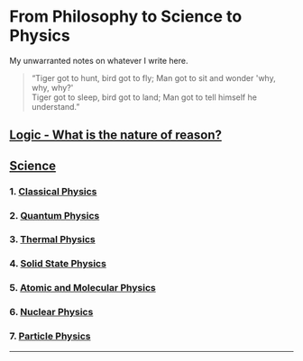 <head>
    <script src="https://polyfill.io/v3/polyfill.min.js?features=es6"></script>
    <script id="MathJax-script" async src="https://cdn.jsdelivr.net/npm/mathjax@3/es5/tex-mml-chtml.js"></script>
</head>

# From Philosophy to Science to Physics
My unwarranted notes on whatever I write here.

> “Tiger got to hunt, bird got to fly; Man got to sit and wonder 'why, why, why?' <br>
> Tiger got to sleep, bird got to land; Man got to tell himself he understand.”

## [Logic - What is the nature of reason?](https://uv-1999.github.io/notes/logic)
## [Science](https://uv-1999.github.io/notes/science)
### 1. [Classical Physics](https://uv-1999.github.io/notes/physics/classical)
### 2. [Quantum Physics](https://uv-1999.github.io/notes/physics/quantum)
### 3. [Thermal Physics](https://uv-1999.github.io/notes/physics/thermal)
### 4. [Solid State Physics](https://uv-1999.github.io/notes/physics/solid)
### 5. [Atomic and Molecular Physics](https://uv-1999.github.io/notes/physics/amol)
### 6. [Nuclear Physics](https://uv-1999.github.io/notes/physics/nuclear)
### 7. [Particle Physics](https://uv-1999.github.io/notes/physics/particle)

***
